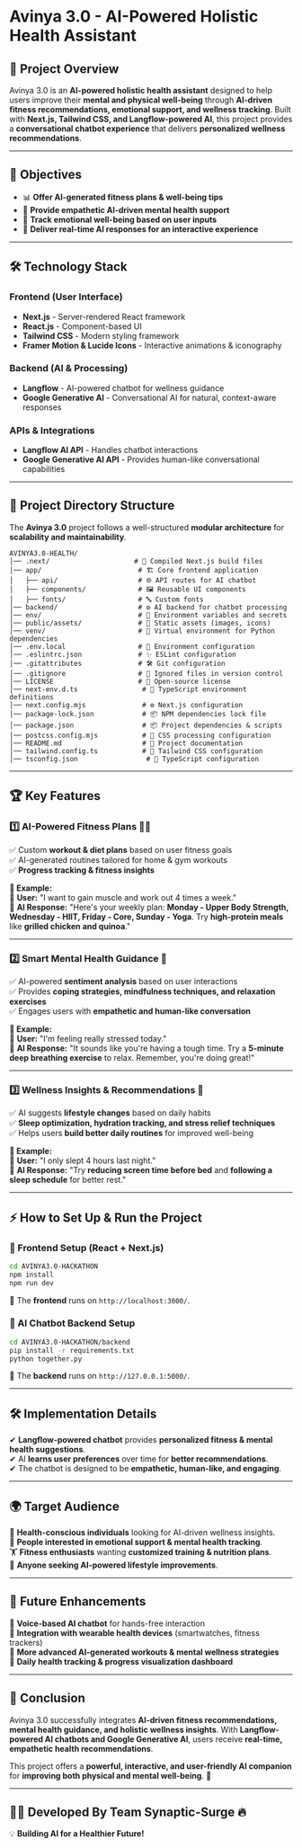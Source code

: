 # Avinya 3.0 - AI-Powered Holistic Health Assistant

## 🚀 Project Overview
Avinya 3.0 is an **AI-powered holistic health assistant** designed to help users improve their **mental and physical well-being** through **AI-driven fitness recommendations, emotional support, and wellness tracking**. Built with **Next.js, Tailwind CSS, and Langflow-powered AI**, this project provides a **conversational chatbot experience** that delivers **personalized wellness recommendations**.

---

## 🎯 Objectives
- 📊 **Offer AI-generated fitness plans & well-being tips**
- 🤖 **Provide empathetic AI-driven mental health support**
- 🧘 **Track emotional well-being based on user inputs**
- 📌 **Deliver real-time AI responses for an interactive experience**

---

## 🛠 Technology Stack

### **Frontend (User Interface)**
- **Next.js** - Server-rendered React framework
- **React.js** - Component-based UI
- **Tailwind CSS** - Modern styling framework
- **Framer Motion & Lucide Icons** - Interactive animations & iconography

### **Backend (AI & Processing)**
- **Langflow** - AI-powered chatbot for wellness guidance
- **Google Generative AI** - Conversational AI for natural, context-aware responses

### **APIs & Integrations**
- **Langflow AI API** - Handles chatbot interactions
- **Google Generative AI API** - Provides human-like conversational capabilities

---

## 📂 Project Directory Structure

The **Avinya 3.0** project follows a well-structured **modular architecture** for **scalability and maintainability**.

```
AVINYA3.0-HEALTH/
│── .next/                     # 🚀 Compiled Next.js build files
│── app/                        # 🏗 Core frontend application
│   ├── api/                    # 🌐 API routes for AI chatbot
│   ├── components/             # 🖼 Reusable UI components
│   ├── fonts/                  # 🔤 Custom fonts
│── backend/                    # ⚙️ AI backend for chatbot processing
│── env/                        # 🔐 Environment variables and secrets
│── public/assets/              # 📂 Static assets (images, icons)
│── venv/                       # 🐍 Virtual environment for Python dependencies
│── .env.local                  # 🔑 Environment configuration
│── .eslintrc.json              # ✨ ESLint configuration
│── .gitattributes              # 🛠 Git configuration
│── .gitignore                  # 🚫 Ignored files in version control
│── LICENSE                     # 📜 Open-source license
│── next-env.d.ts                # 📝 TypeScript environment definitions
│── next.config.mjs              # ⚙️ Next.js configuration
│── package-lock.json            # 📦 NPM dependencies lock file
│── package.json                 # 📦 Project dependencies & scripts
│── postcss.config.mjs           # 🎨 CSS processing configuration
│── README.md                    # 📖 Project documentation
│── tailwind.config.ts           # 🎨 Tailwind CSS configuration
│── tsconfig.json                 # 📝 TypeScript configuration
```

---

## 🏆 Key Features

### **1️⃣ AI-Powered Fitness Plans 🏋️‍♂️**
✅ Custom **workout & diet plans** based on user fitness goals  
✅ AI-generated routines tailored for home & gym workouts  
✅ **Progress tracking & fitness insights**  

**💬 Example:**  
🔹 **User:** "I want to gain muscle and work out 4 times a week."  
🔹 **AI Response:** "Here's your weekly plan: **Monday - Upper Body Strength, Wednesday - HIIT, Friday - Core, Sunday - Yoga**. Try **high-protein meals** like **grilled chicken and quinoa**."

---

### **2️⃣ Smart Mental Health Guidance 🧠**
✅ AI-powered **sentiment analysis** based on user interactions  
✅ Provides **coping strategies, mindfulness techniques, and relaxation exercises**  
✅ Engages users with **empathetic and human-like conversation**  

**💬 Example:**  
🔹 **User:** "I'm feeling really stressed today."  
🔹 **AI Response:** "It sounds like you're having a tough time. Try a **5-minute deep breathing exercise** to relax. Remember, you're doing great!"

---

### **3️⃣ Wellness Insights & Recommendations 🏥**
✅ AI suggests **lifestyle changes** based on daily habits  
✅ **Sleep optimization, hydration tracking, and stress relief techniques**  
✅ Helps users **build better daily routines** for improved well-being  

**💬 Example:**  
🔹 **User:** "I only slept 4 hours last night."  
🔹 **AI Response:** "Try **reducing screen time before bed** and **following a sleep schedule** for better rest."

---

## ⚡ How to Set Up & Run the Project

### **🔹 Frontend Setup (React + Next.js)**
```sh
cd AVINYA3.0-HACKATHON
npm install
npm run dev
```
🔹 The **frontend** runs on `http://localhost:3000/`.  

### **🔹 AI Chatbot Backend Setup**
```sh
cd AVINYA3.0-HACKATHON/backend
pip install -r requirements.txt
python together.py
```
🔹 The **backend** runs on `http://127.0.0.1:5000/`.  

---

## 🛠 Implementation Details

✔ **Langflow-powered chatbot** provides **personalized fitness & mental health suggestions**.  
✔ AI **learns user preferences** over time for **better recommendations**.  
✔ The chatbot is designed to be **empathetic, human-like, and engaging**.  

---

## 🌍 Target Audience

👥 **Health-conscious individuals** looking for AI-driven wellness insights.  
🧘 **People interested in emotional support & mental health tracking**.  
🏋️ **Fitness enthusiasts** wanting **customized training & nutrition plans**.  
📱 **Anyone seeking AI-powered lifestyle improvements**.  

---

## 🚀 Future Enhancements

🔹 **Voice-based AI chatbot** for hands-free interaction  
🔹 **Integration with wearable health devices** (smartwatches, fitness trackers)  
🔹 **More advanced AI-generated workouts & mental wellness strategies**  
🔹 **Daily health tracking & progress visualization dashboard**  

---

## 🎯 Conclusion

Avinya 3.0 successfully integrates **AI-driven fitness recommendations, mental health guidance, and holistic wellness insights**. With **Langflow-powered AI chatbots and Google Generative AI**, users receive **real-time, empathetic health recommendations**.  

This project offers a **powerful, interactive, and user-friendly AI companion** for **improving both physical and mental well-being**. 🚀  

---

## 👨‍💻 Developed By **Team Synaptic-Surge** 🔥

💡 **Building AI for a Healthier Future!**

